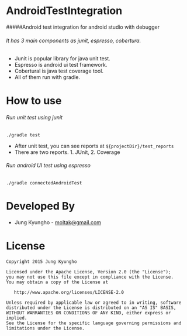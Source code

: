 AndroidTestIntegration
======================

#####Android test integration for android studio with debugger

###### It has 3 main components as junit, espresso, cobertura.


* Junit is popular library for java unit test.
* Espresso is android ui test framework.
* Cobertural is java test coverage tool.
* All of them run with gradle.


How to use
======================

###### Run unit test using junit
```
./gradle test
```
* After unit test, you can see reports at ```${projectDir}/test_reports```
* There are two reports. 1. JUnit, 2. Coverage


###### Run android UI test using espresso
```
./gradle connectedAndroidTest
```

Developed By
============

* Jung Kyungho - <moltak@gmail.com>


License
=======

    Copyright 2015 Jung Kyungho

    Licensed under the Apache License, Version 2.0 (the "License");
    you may not use this file except in compliance with the License.
    You may obtain a copy of the License at

       http://www.apache.org/licenses/LICENSE-2.0

    Unless required by applicable law or agreed to in writing, software
    distributed under the License is distributed on an "AS IS" BASIS,
    WITHOUT WARRANTIES OR CONDITIONS OF ANY KIND, either express or implied.
    See the License for the specific language governing permissions and
    limitations under the License.
